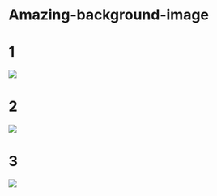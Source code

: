 # Amazing-background-image


# 1
![](https://github.com/kruz26/Amazing-background-image/blob/main/fhfd.jpg)

# 2
![](https://github.com/kruz26/Amazing-background-image/blob/main/hgj.jpg)


# 3
![](https://github.com/kruz26/Amazing-background-image/blob/main/49121.jpg)
